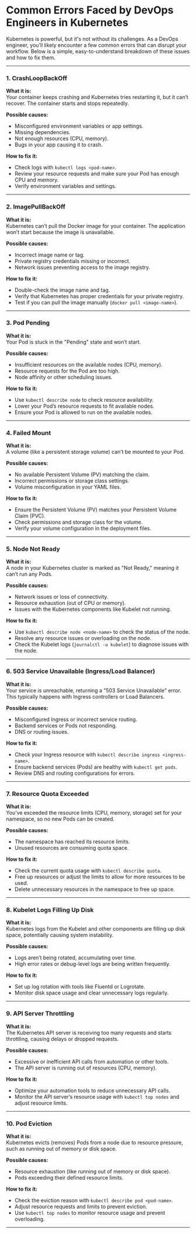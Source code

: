 # Common Errors Faced by DevOps Engineers in Kubernetes

Kubernetes is powerful, but it's not without its challenges. As a DevOps engineer, you’ll likely encounter a few common errors that can disrupt your workflow. Below is a simple, easy-to-understand breakdown of these issues and how to fix them.

---

### 1. **CrashLoopBackOff**

**What it is:**  
Your container keeps crashing and Kubernetes tries restarting it, but it can’t recover. The container starts and stops repeatedly.

**Possible causes:**  
- Misconfigured environment variables or app settings.
- Missing dependencies.
- Not enough resources (CPU, memory).
- Bugs in your app causing it to crash.

**How to fix it:**  
- Check logs with `kubectl logs <pod-name>`.
- Review your resource requests and make sure your Pod has enough CPU and memory.
- Verify environment variables and settings.

---

### 2. **ImagePullBackOff**

**What it is:**  
Kubernetes can’t pull the Docker image for your container. The application won’t start because the image is unavailable.

**Possible causes:**  
- Incorrect image name or tag.
- Private registry credentials missing or incorrect.
- Network issues preventing access to the image registry.

**How to fix it:**  
- Double-check the image name and tag.
- Verify that Kubernetes has proper credentials for your private registry.
- Test if you can pull the image manually (`docker pull <image-name>`).

---

### 3. **Pod Pending**

**What it is:**  
Your Pod is stuck in the "Pending" state and won’t start.

**Possible causes:**  
- Insufficient resources on the available nodes (CPU, memory).
- Resource requests for the Pod are too high.
- Node affinity or other scheduling issues.

**How to fix it:**  
- Use `kubectl describe node` to check resource availability.
- Lower your Pod’s resource requests to fit available nodes.
- Ensure your Pod is allowed to run on the available nodes.

---

### 4. **Failed Mount**

**What it is:**  
A volume (like a persistent storage volume) can’t be mounted to your Pod.

**Possible causes:**  
- No available Persistent Volume (PV) matching the claim.
- Incorrect permissions or storage class settings.
- Volume misconfiguration in your YAML files.

**How to fix it:**  
- Ensure the Persistent Volume (PV) matches your Persistent Volume Claim (PVC).
- Check permissions and storage class for the volume.
- Verify your volume configuration in the deployment files.

---

### 5. **Node Not Ready**

**What it is:**  
A node in your Kubernetes cluster is marked as "Not Ready," meaning it can’t run any Pods.

**Possible causes:**  
- Network issues or loss of connectivity.
- Resource exhaustion (out of CPU or memory).
- Issues with the Kubernetes components like Kubelet not running.

**How to fix it:**  
- Use `kubectl describe node <node-name>` to check the status of the node.
- Resolve any resource issues or overloading on the node.
- Check the Kubelet logs (`journalctl -u kubelet`) to diagnose issues with the node.

---

### 6. **503 Service Unavailable (Ingress/Load Balancer)**

**What it is:**  
Your service is unreachable, returning a "503 Service Unavailable" error. This typically happens with Ingress controllers or Load Balancers.

**Possible causes:**  
- Misconfigured Ingress or incorrect service routing.
- Backend services or Pods not responding.
- DNS or routing issues.

**How to fix it:**  
- Check your Ingress resource with `kubectl describe ingress <ingress-name>`.
- Ensure backend services (Pods) are healthy with `kubectl get pods`.
- Review DNS and routing configurations for errors.

---

### 7. **Resource Quota Exceeded**

**What it is:**  
You’ve exceeded the resource limits (CPU, memory, storage) set for your namespace, so no new Pods can be created.

**Possible causes:**  
- The namespace has reached its resource limits.
- Unused resources are consuming quota space.

**How to fix it:**  
- Check the current quota usage with `kubectl describe quota`.
- Free up resources or adjust the limits to allow for more resources to be used.
- Delete unnecessary resources in the namespace to free up space.

---

### 8. **Kubelet Logs Filling Up Disk**

**What it is:**  
Kubernetes logs from the Kubelet and other components are filling up disk space, potentially causing system instability.

**Possible causes:**  
- Logs aren’t being rotated, accumulating over time.
- High error rates or debug-level logs are being written frequently.

**How to fix it:**  
- Set up log rotation with tools like Fluentd or Logrotate.
- Monitor disk space usage and clear unnecessary logs regularly.

---

### 9. **API Server Throttling**

**What it is:**  
The Kubernetes API server is receiving too many requests and starts throttling, causing delays or dropped requests.

**Possible causes:**  
- Excessive or inefficient API calls from automation or other tools.
- The API server is running out of resources (CPU, memory).

**How to fix it:**  
- Optimize your automation tools to reduce unnecessary API calls.
- Monitor the API server’s resource usage with `kubectl top nodes` and adjust resource limits.

---

### 10. **Pod Eviction**

**What it is:**  
Kubernetes evicts (removes) Pods from a node due to resource pressure, such as running out of memory or disk space.

**Possible causes:**  
- Resource exhaustion (like running out of memory or disk space).
- Pods exceeding their defined resource limits.

**How to fix it:**  
- Check the eviction reason with `kubectl describe pod <pod-name>`.
- Adjust resource requests and limits to prevent eviction.
- Use `kubectl top nodes` to monitor resource usage and prevent overloading.

---
